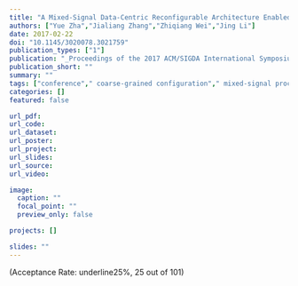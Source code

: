 ```yaml
---
title: "A Mixed-Signal Data-Centric Reconfigurable Architecture Enabled by RRAM Technology (poster)"
authors: ["Yue Zha","Jialiang Zhang","Zhiqiang Wei","Jing Li"]
date: 2017-02-22
doi: "10.1145/3020078.3021759"
publication_types: ["1"]
publication: "_Proceedings of the 2017 ACM/SIGDA International Symposium on Field-Programmable Gate Arrays_"
publication_short: ""
summary: ""
tags: ["conference"," coarse-grained configuration"," mixed-signal processing"," non-volatile memory"," reconfigurable architecture"," ternary content addressable memory"]
categories: []
featured: false

url_pdf:
url_code:
url_dataset:
url_poster:
url_project:
url_slides:
url_source:
url_video:

image:
  caption: ""
  focal_point: ""
  preview_only: false

projects: []

slides: ""
---
```


(Acceptance Rate: underline25%, 25 out of 101)
